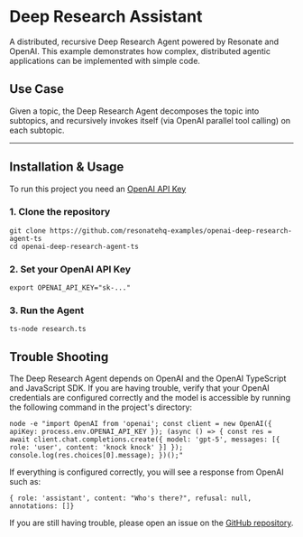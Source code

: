# Deep Research Assistant

A distributed, recursive Deep Research Agent powered by Resonate and OpenAI. This example demonstrates how complex, distributed agentic applications can be implemented with simple code.

## Use Case

Given a topic, the Deep Research Agent decomposes the topic into subtopics, and recursively invokes itself (via OpenAI parallel tool calling) on each subtopic.

---

## Installation & Usage

To run this project you need an [OpenAI API Key](https://platform.openai.com)

### 1. Clone the repository

```
git clone https://github.com/resonatehq-examples/openai-deep-research-agent-ts
cd openai-deep-research-agent-ts
```

### 2. Set your OpenAI API Key

```
export OPENAI_API_KEY="sk-..."
```

### 3. Run the Agent

```
ts-node research.ts
```

## Trouble Shooting

The Deep Research Agent depends on OpenAI and the OpenAI TypeScript and JavaScript  SDK. If you are having trouble, verify that your OpenAI credentials are configured correctly and the model is accessible by running the following command in the project's directory:

```
node -e "import OpenAI from 'openai'; const client = new OpenAI({ apiKey: process.env.OPENAI_API_KEY }); (async () => { const res = await client.chat.completions.create({ model: 'gpt-5', messages: [{ role: 'user', content: 'knock knock' }] }); console.log(res.choices[0].message); })();"
```

If everything is configured correctly, you will see a response from OpenAI such as:

```
{ role: 'assistant', content: "Who's there?", refusal: null, annotations: []}
```

If you are still having trouble, please open an issue on the [GitHub repository](https://github.com/resonatehq-examples/openai-deep-research-agent-ts/issues).
